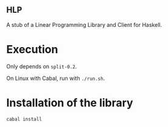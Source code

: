 ## HLP
A stub of a Linear Programming Library and Client for Haskell.

# Execution

Only depends on `split-0.2`.

On Linux with Cabal, run with `./run.sh`. 

# Installation of the library

`cabal install`



